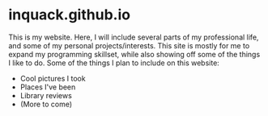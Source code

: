 # inquack.github.io
This is my website. Here, I will include several parts of my professional life, and some of my personal projects/interests. This site is mostly for me to expand my programming skillset, while also showing off some of the things I like to do.
Some of the things I plan to include on this website: 
  - Cool pictures I took
  - Places I've been
  - Library reviews
  - (More to come)
